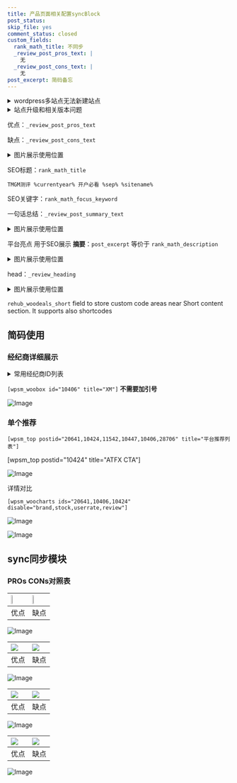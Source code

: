 ```yaml
---
title: 产品页面相关配置syncBlock
post_status: 
skip_file: yes
comment_status: closed
custom_fields:
  rank_math_title: 不同步
  _review_post_pros_text: |
    无
  _review_post_cons_text: |
    无
post_excerpt: 简码备忘
---
```

<details><summary>wordpress多站点无法新建站点</summary>

<li>和报错需要清理cookies一样的原因</li>
<li>wp-config.php里面<code>define( 'SUBDOMAIN_INSTALL', false );//子域名安装</code></li>
<li>新建子站点是用<code>define( 'SUBDOMAIN_INSTALL', true);//子域名安装</code> 完成以后，改成<code>false</code></li>
</details>

<details><summary>站点升级和相关版本问题</summary>

<p>wordpress：5.9.9
woocommerce：7.5.1
出现问题的地方：主题选项里面>><strong>Product layout >>compact style</strong></p>
<p>如何出现没有用过的字段 导致无法保存。先导出配置 然后进行修改，后面再次恢复即可。</p>
<p>出现部分字段无法显示时，需要返回默认布局后，对产品进行保存就好了。</p>
<p></p>
</details>

优点：`_review_post_pros_text`

缺点：`_review_post_cons_text`

<details><summary>图片展示使用位置</summary>

<img src="https://prod-files-secure.s3.us-west-2.amazonaws.com/39ed1227-6d7d-4570-be36-9ccd4a2c4241/f51d3d83-55d4-4bdf-9604-f37ec77ab556/Untitled.png?X-Amz-Algorithm=AWS4-HMAC-SHA256&X-Amz-Content-Sha256=UNSIGNED-PAYLOAD&X-Amz-Credential=ASIAZI2LB466ZWWT2CLP%2F20250508%2Fus-west-2%2Fs3%2Faws4_request&X-Amz-Date=20250508T165525Z&X-Amz-Expires=3600&X-Amz-Security-Token=IQoJb3JpZ2luX2VjEND%2F%2F%2F%2F%2F%2F%2F%2F%2F%2FwEaCXVzLXdlc3QtMiJHMEUCIGnZM0yZ2YXp6GLUpSXMburbfb2NDl4ih3nyaWwHLNSsAiEA1PTitNTrQX95xZJUXAZGSASQn798Bzns%2FZ%2B%2BL2CHJL8q%2FwMIeRAAGgw2Mzc0MjMxODM4MDUiDIfIPI8grmQ55nmBUCrcA%2BbJaUkELrTrPYzFcmLOkp33hz5w%2B2fTwiAaduj%2Bui6b4YqEY4QiSESA%2BASU0Q1it3T%2BM1Hh6Ggp7cW4ZEIZ%2BDAvA90ZQ9Bb6e1Kd0xvT7v0LxnKQkLRKU05Njjg4hUCNQDPTmIuJd0%2BdlMmLkOLDydzGZfHHXBnwa3jw5ySfjzP9qGsHFRjtO60mk2El5YO%2F6%2BHN9ACqVz9lp%2BrHiWBZe4hunoD4brdQnFb5SHDBoa7K4RpDeHFUPEYV%2BnatNjwEGKDsfprNPPUVF1rp%2Bx93WHsfnCx7HbUeqd59oAc5JZIWsqSF90wiNpHjllgCIHVEXuS2nFYI2HbTnAWx9d8sOvofRIfPioSWPJB4OrXdDOnesoIFFAdzZT%2BjtcAUDtSwGxchO%2Be3JLMNue7Wwazv9hpB0guAHxNLsyLUmSVCmO6j38j86eOCuHquT3mxpt9MTVT%2BD2bJ5GOFLZy3Loqmm7ZDMBqAd4S3M7DIz5V8GVQZjK4kjUn78wu7Pt2zL5pf%2FZsklMZh5grdQCQZncoFKzi8WiuCMo7wc%2Fu%2BeuxhQnfLsVPeV9evnRsi95NclxVB15gLW6K6OpiF4NzPxga3sqDO0WASDpmenk2ky2iWqV7YK1fsYGcqTNYg4nDMLqx88AGOqUBgs1RV9XjM8ehepSkd6%2FfGSpN06RWI4qZ8oLb1PLR7sl5ydyQA1LU%2BW%2FbC78XLbiAxKNyJTK7lrb%2BEt9%2BOe9UYBOCTyfmfLNjANoLDibtSwWeRgVDRljfHV8bW4IMVLkHXWn9GRJqRcTZBYp4sPMNJxtBheVlDG2EhmGQATsRaxf77I8LJ4%2F3t8KD%2Bzcu8Jw6GmI7hKuoZfa%2Bz0nzKrgM2ByBl7ZR&X-Amz-Signature=417491dc60d299ed3818d4a9db15fc87912bc51cca8f7e505b69f7249c7e0a4e&X-Amz-SignedHeaders=host&x-id=GetObject" alt="Image">
</details>

SEO标题：`rank_math_title`

`TMGM测评 %currentyear% 开户必看 %sep% %sitename%`

SEO关键字：`rank_math_focus_keyword`

一句话总结：`_review_post_summary_text`

<details><summary>图片展示使用位置</summary>

<img src="https://prod-files-secure.s3.us-west-2.amazonaws.com/39ed1227-6d7d-4570-be36-9ccd4a2c4241/4b96a922-296c-4f4e-8630-d1c870cbce01/Untitled.png?X-Amz-Algorithm=AWS4-HMAC-SHA256&X-Amz-Content-Sha256=UNSIGNED-PAYLOAD&X-Amz-Credential=ASIAZI2LB466SVFHLKWS%2F20250508%2Fus-west-2%2Fs3%2Faws4_request&X-Amz-Date=20250508T165526Z&X-Amz-Expires=3600&X-Amz-Security-Token=IQoJb3JpZ2luX2VjEND%2F%2F%2F%2F%2F%2F%2F%2F%2F%2FwEaCXVzLXdlc3QtMiJHMEUCIGAWLHdhc7oEtD1QBh6ohQPeJAhXPyAmmEzLIFWD7UVuAiEAz%2FmFt7O0IHvANTwQmGfyzEUZQSyH0MeIZh8s2Qn0s54q%2FwMIeRAAGgw2Mzc0MjMxODM4MDUiDLD%2B3RKwBB05duXabyrcA91nUAFtKR0vYU6sdcS0tB90cl75VnUXmSb5VnuYDHcKy1sPhGaFl1m1k8BQPT1A0mC%2FU4XbYlYdlDAv4MRMyJVaTJA2aXeSK6YPhsdVtvl2hLvOmZjPHjGAINVXQgwprXlEr6FXuXs7xWOxRwwO0aU%2Byf92seKuexj9IVJh6gYxNW2zL9m7Bkbywr7yY%2BKt%2Fgc%2BwQJsNI21dqcALmfiExDVegHKqscR5c5eh8C3npfsB7S5vNhSNuvq7E%2FudLvl58%2FhVCBRuoHT%2F5F1CMfH2uhpBFWQvfdBOZYKM0q9VkLzd19FLask8akV8DQpkh04xwuBz0ArbWaEqf%2FP2StY%2BVyiwhJz37MCYtiG1xhxmNRvU9JU7Db4Q1rMwG%2FkacApKZzE32KEdV9EWbjb8N0saHdx%2FOYzpHyVxoWmslRvlo37krnh3VeboWo4DxbaeeB0Y853PPZY%2FNQmjeQOoAltwGKJB55RxI6MHdMPpbnwco%2FWO7BRIK4qPcVz6mINCnL3PhGnvAUVK0l%2BVcJbd%2F2gANE0rWCbzdFgnukqPwjE14WA3UvYYinyDTho5ZbVo2evT304VxEXEZlmIVGxvVsPMBZk2gCUwkmA0cJ2UoJH5ILoo6BTnxYiLiX%2FD%2FyOMMSx88AGOqUBznXk0y1Fh28XIFZ7Xm7MiWc7UZkcUEIJwlD1ba7FB35%2BRSVNelNsYETT%2FuNhQyZD3zpxTAbzKxzl2kYVwQ5ylfbL%2B5UUxd2uUkvh%2Fcg2jZJIJ0JQy%2BvKedsZjZ31f%2FLcuTpm0CWR6VjiiJN4vyeXcdXcwN%2B%2FBpZNYc%2FfxAZE%2Fx1MRz%2ByKnRmZNnAXusGsaoq2ZZMPk96NRF%2Fzv06gdN85W3Lzcqb&X-Amz-Signature=2c44963f5e3328a79cc619867b51e67725cef6a20b322a5fb601d01ff65e7a9a&X-Amz-SignedHeaders=host&x-id=GetObject" alt="Image">
</details>

平台亮点 用于SEO展示 **摘要**：`post_excerpt`  等价于 `rank_math_description`

<details><summary>图片展示使用位置</summary>

<img src="https://prod-files-secure.s3.us-west-2.amazonaws.com/39ed1227-6d7d-4570-be36-9ccd4a2c4241/1ee11f63-b60a-4dfe-a7a7-d58ff23b5d88/Untitled.png?X-Amz-Algorithm=AWS4-HMAC-SHA256&X-Amz-Content-Sha256=UNSIGNED-PAYLOAD&X-Amz-Credential=ASIAZI2LB466WHIATJEK%2F20250508%2Fus-west-2%2Fs3%2Faws4_request&X-Amz-Date=20250508T165526Z&X-Amz-Expires=3600&X-Amz-Security-Token=IQoJb3JpZ2luX2VjEND%2F%2F%2F%2F%2F%2F%2F%2F%2F%2FwEaCXVzLXdlc3QtMiJIMEYCIQD8sa8lOCiPaWG21kpx1ondMgA7UVIs6%2FDCtl0Q0k19dQIhALXR5Jro%2F80wwQmtfXR54eAouQKhy%2Bq6kjhpcP13aQCiKv8DCHkQABoMNjM3NDIzMTgzODA1IgzHc9Z9BCevviO9yM8q3AM1PKjsHYCwFD9xE4dhiIHXdxq5QgM5vAMYKFTAzSiWw%2Ft%2B8LYG3Y19TAMEnJ1lkN%2FOxc2oM6vxrtDg%2BjUpDo2%2BbYVQiotHoPGRg5xu%2FSmtlF5ifXMcRkFD%2BsiWwbrGEHOx7tVD%2BMdbKB%2BVqZaYT1ok09CK2eqI1YwYzXFtZQycDfDnqajya2FBgRulrVoinwYiz1tTUz3YWP9vhAuTQK1zm9j%2FfRHp6FQ0BOv28YVSoGakt6vBOtTsxZNJ%2By7BMQO0IdfLDWANAbReyCk%2BvHJFo7CPuim%2BK7VUuYflXVEKzFhZR2j34rGWSoC3c0cTN2Fytrv0snp8v4lmXuPk8gswql4JGn2EwrOVJt%2BLv3DSYA19tnq131PjGdUcr30ZcGnM0lQKxMGhUNXHULFz%2FB6eiFaPhJ7I%2FiRTj33s4BRugiRmOqjeveZFbEqvzHoQ4Pt4PN8j3VHJE5OpseZzgJVDBbmUjOs5ypRqAsyv6bJq5XexhxLRHLvng5kIzTL1plAbLHeX7%2Bw9gLW5yVL3a9sHXLCEvsK763hi%2FugR86W%2BTUIfm2Z7Om8BZDGREzHJzVFXd%2BSEaJboQScdoQ2%2Fjyhd%2B3%2B2IJO7cXONolleDLuSJCEXb3uYl%2B1phQm2EDDYsfPABjqkAe20piwnNmqAix1Y1KFYYKoZOG%2BGNzCIzuGz4SR1pzSsEQsjuH1NLxpKxfeZXU%2BlitvkVb4S3VZ74QAPiGC5TFfetvwbaifogrr%2Bic1z3hZjmZCTzUyl80n6PfLfULknlFOxotscghb0g%2FkaFqnLCXSrw7J7d8vi9jbZMyPmaIa%2B%2FY130lHFnISOctG43OfFNIdqInJ%2B9QsG4AEWeHcSwjLx4%2FVS&X-Amz-Signature=50d324ff66ec761d5c1da4dc19751a450c168c5ca134002363065911ef872982&X-Amz-SignedHeaders=host&x-id=GetObject" alt="Image">
<img src="https://prod-files-secure.s3.us-west-2.amazonaws.com/39ed1227-6d7d-4570-be36-9ccd4a2c4241/ad4118b5-78d8-4fbe-801e-3b29b5d99c01/Untitled.png?X-Amz-Algorithm=AWS4-HMAC-SHA256&X-Amz-Content-Sha256=UNSIGNED-PAYLOAD&X-Amz-Credential=ASIAZI2LB466WHIATJEK%2F20250508%2Fus-west-2%2Fs3%2Faws4_request&X-Amz-Date=20250508T165526Z&X-Amz-Expires=3600&X-Amz-Security-Token=IQoJb3JpZ2luX2VjEND%2F%2F%2F%2F%2F%2F%2F%2F%2F%2FwEaCXVzLXdlc3QtMiJIMEYCIQD8sa8lOCiPaWG21kpx1ondMgA7UVIs6%2FDCtl0Q0k19dQIhALXR5Jro%2F80wwQmtfXR54eAouQKhy%2Bq6kjhpcP13aQCiKv8DCHkQABoMNjM3NDIzMTgzODA1IgzHc9Z9BCevviO9yM8q3AM1PKjsHYCwFD9xE4dhiIHXdxq5QgM5vAMYKFTAzSiWw%2Ft%2B8LYG3Y19TAMEnJ1lkN%2FOxc2oM6vxrtDg%2BjUpDo2%2BbYVQiotHoPGRg5xu%2FSmtlF5ifXMcRkFD%2BsiWwbrGEHOx7tVD%2BMdbKB%2BVqZaYT1ok09CK2eqI1YwYzXFtZQycDfDnqajya2FBgRulrVoinwYiz1tTUz3YWP9vhAuTQK1zm9j%2FfRHp6FQ0BOv28YVSoGakt6vBOtTsxZNJ%2By7BMQO0IdfLDWANAbReyCk%2BvHJFo7CPuim%2BK7VUuYflXVEKzFhZR2j34rGWSoC3c0cTN2Fytrv0snp8v4lmXuPk8gswql4JGn2EwrOVJt%2BLv3DSYA19tnq131PjGdUcr30ZcGnM0lQKxMGhUNXHULFz%2FB6eiFaPhJ7I%2FiRTj33s4BRugiRmOqjeveZFbEqvzHoQ4Pt4PN8j3VHJE5OpseZzgJVDBbmUjOs5ypRqAsyv6bJq5XexhxLRHLvng5kIzTL1plAbLHeX7%2Bw9gLW5yVL3a9sHXLCEvsK763hi%2FugR86W%2BTUIfm2Z7Om8BZDGREzHJzVFXd%2BSEaJboQScdoQ2%2Fjyhd%2B3%2B2IJO7cXONolleDLuSJCEXb3uYl%2B1phQm2EDDYsfPABjqkAe20piwnNmqAix1Y1KFYYKoZOG%2BGNzCIzuGz4SR1pzSsEQsjuH1NLxpKxfeZXU%2BlitvkVb4S3VZ74QAPiGC5TFfetvwbaifogrr%2Bic1z3hZjmZCTzUyl80n6PfLfULknlFOxotscghb0g%2FkaFqnLCXSrw7J7d8vi9jbZMyPmaIa%2B%2FY130lHFnISOctG43OfFNIdqInJ%2B9QsG4AEWeHcSwjLx4%2FVS&X-Amz-Signature=7500df972a16a68cce2b2a0bf176445ac8f8ede918b2883e30030cc93c1c4d70&X-Amz-SignedHeaders=host&x-id=GetObject" alt="Image">
<img src="https://prod-files-secure.s3.us-west-2.amazonaws.com/39ed1227-6d7d-4570-be36-9ccd4a2c4241/a38cf7c9-a79c-4b64-9e94-13589fe0758b/Untitled.png?X-Amz-Algorithm=AWS4-HMAC-SHA256&X-Amz-Content-Sha256=UNSIGNED-PAYLOAD&X-Amz-Credential=ASIAZI2LB466WHIATJEK%2F20250508%2Fus-west-2%2Fs3%2Faws4_request&X-Amz-Date=20250508T165526Z&X-Amz-Expires=3600&X-Amz-Security-Token=IQoJb3JpZ2luX2VjEND%2F%2F%2F%2F%2F%2F%2F%2F%2F%2FwEaCXVzLXdlc3QtMiJIMEYCIQD8sa8lOCiPaWG21kpx1ondMgA7UVIs6%2FDCtl0Q0k19dQIhALXR5Jro%2F80wwQmtfXR54eAouQKhy%2Bq6kjhpcP13aQCiKv8DCHkQABoMNjM3NDIzMTgzODA1IgzHc9Z9BCevviO9yM8q3AM1PKjsHYCwFD9xE4dhiIHXdxq5QgM5vAMYKFTAzSiWw%2Ft%2B8LYG3Y19TAMEnJ1lkN%2FOxc2oM6vxrtDg%2BjUpDo2%2BbYVQiotHoPGRg5xu%2FSmtlF5ifXMcRkFD%2BsiWwbrGEHOx7tVD%2BMdbKB%2BVqZaYT1ok09CK2eqI1YwYzXFtZQycDfDnqajya2FBgRulrVoinwYiz1tTUz3YWP9vhAuTQK1zm9j%2FfRHp6FQ0BOv28YVSoGakt6vBOtTsxZNJ%2By7BMQO0IdfLDWANAbReyCk%2BvHJFo7CPuim%2BK7VUuYflXVEKzFhZR2j34rGWSoC3c0cTN2Fytrv0snp8v4lmXuPk8gswql4JGn2EwrOVJt%2BLv3DSYA19tnq131PjGdUcr30ZcGnM0lQKxMGhUNXHULFz%2FB6eiFaPhJ7I%2FiRTj33s4BRugiRmOqjeveZFbEqvzHoQ4Pt4PN8j3VHJE5OpseZzgJVDBbmUjOs5ypRqAsyv6bJq5XexhxLRHLvng5kIzTL1plAbLHeX7%2Bw9gLW5yVL3a9sHXLCEvsK763hi%2FugR86W%2BTUIfm2Z7Om8BZDGREzHJzVFXd%2BSEaJboQScdoQ2%2Fjyhd%2B3%2B2IJO7cXONolleDLuSJCEXb3uYl%2B1phQm2EDDYsfPABjqkAe20piwnNmqAix1Y1KFYYKoZOG%2BGNzCIzuGz4SR1pzSsEQsjuH1NLxpKxfeZXU%2BlitvkVb4S3VZ74QAPiGC5TFfetvwbaifogrr%2Bic1z3hZjmZCTzUyl80n6PfLfULknlFOxotscghb0g%2FkaFqnLCXSrw7J7d8vi9jbZMyPmaIa%2B%2FY130lHFnISOctG43OfFNIdqInJ%2B9QsG4AEWeHcSwjLx4%2FVS&X-Amz-Signature=1ac7c3e066c59f9cc5f232467a31f3fa1adc4b61d7937209f861fc89e44444db&X-Amz-SignedHeaders=host&x-id=GetObject" alt="Image">
<img src="https://prod-files-secure.s3.us-west-2.amazonaws.com/39ed1227-6d7d-4570-be36-9ccd4a2c4241/7da6fc1e-d2ac-42ae-8c75-cb5749aa18f6/Untitled.png?X-Amz-Algorithm=AWS4-HMAC-SHA256&X-Amz-Content-Sha256=UNSIGNED-PAYLOAD&X-Amz-Credential=ASIAZI2LB466WHIATJEK%2F20250508%2Fus-west-2%2Fs3%2Faws4_request&X-Amz-Date=20250508T165526Z&X-Amz-Expires=3600&X-Amz-Security-Token=IQoJb3JpZ2luX2VjEND%2F%2F%2F%2F%2F%2F%2F%2F%2F%2FwEaCXVzLXdlc3QtMiJIMEYCIQD8sa8lOCiPaWG21kpx1ondMgA7UVIs6%2FDCtl0Q0k19dQIhALXR5Jro%2F80wwQmtfXR54eAouQKhy%2Bq6kjhpcP13aQCiKv8DCHkQABoMNjM3NDIzMTgzODA1IgzHc9Z9BCevviO9yM8q3AM1PKjsHYCwFD9xE4dhiIHXdxq5QgM5vAMYKFTAzSiWw%2Ft%2B8LYG3Y19TAMEnJ1lkN%2FOxc2oM6vxrtDg%2BjUpDo2%2BbYVQiotHoPGRg5xu%2FSmtlF5ifXMcRkFD%2BsiWwbrGEHOx7tVD%2BMdbKB%2BVqZaYT1ok09CK2eqI1YwYzXFtZQycDfDnqajya2FBgRulrVoinwYiz1tTUz3YWP9vhAuTQK1zm9j%2FfRHp6FQ0BOv28YVSoGakt6vBOtTsxZNJ%2By7BMQO0IdfLDWANAbReyCk%2BvHJFo7CPuim%2BK7VUuYflXVEKzFhZR2j34rGWSoC3c0cTN2Fytrv0snp8v4lmXuPk8gswql4JGn2EwrOVJt%2BLv3DSYA19tnq131PjGdUcr30ZcGnM0lQKxMGhUNXHULFz%2FB6eiFaPhJ7I%2FiRTj33s4BRugiRmOqjeveZFbEqvzHoQ4Pt4PN8j3VHJE5OpseZzgJVDBbmUjOs5ypRqAsyv6bJq5XexhxLRHLvng5kIzTL1plAbLHeX7%2Bw9gLW5yVL3a9sHXLCEvsK763hi%2FugR86W%2BTUIfm2Z7Om8BZDGREzHJzVFXd%2BSEaJboQScdoQ2%2Fjyhd%2B3%2B2IJO7cXONolleDLuSJCEXb3uYl%2B1phQm2EDDYsfPABjqkAe20piwnNmqAix1Y1KFYYKoZOG%2BGNzCIzuGz4SR1pzSsEQsjuH1NLxpKxfeZXU%2BlitvkVb4S3VZ74QAPiGC5TFfetvwbaifogrr%2Bic1z3hZjmZCTzUyl80n6PfLfULknlFOxotscghb0g%2FkaFqnLCXSrw7J7d8vi9jbZMyPmaIa%2B%2FY130lHFnISOctG43OfFNIdqInJ%2B9QsG4AEWeHcSwjLx4%2FVS&X-Amz-Signature=d091454962c94a75ea78317bb91be6404fde0237023f615ad2a929d2eb0f5e2e&X-Amz-SignedHeaders=host&x-id=GetObject" alt="Image">
<img src="https://prod-files-secure.s3.us-west-2.amazonaws.com/39ed1227-6d7d-4570-be36-9ccd4a2c4241/7e97f40a-eaee-47f5-b2f9-475f96808fa7/Untitled.png?X-Amz-Algorithm=AWS4-HMAC-SHA256&X-Amz-Content-Sha256=UNSIGNED-PAYLOAD&X-Amz-Credential=ASIAZI2LB466WHIATJEK%2F20250508%2Fus-west-2%2Fs3%2Faws4_request&X-Amz-Date=20250508T165526Z&X-Amz-Expires=3600&X-Amz-Security-Token=IQoJb3JpZ2luX2VjEND%2F%2F%2F%2F%2F%2F%2F%2F%2F%2FwEaCXVzLXdlc3QtMiJIMEYCIQD8sa8lOCiPaWG21kpx1ondMgA7UVIs6%2FDCtl0Q0k19dQIhALXR5Jro%2F80wwQmtfXR54eAouQKhy%2Bq6kjhpcP13aQCiKv8DCHkQABoMNjM3NDIzMTgzODA1IgzHc9Z9BCevviO9yM8q3AM1PKjsHYCwFD9xE4dhiIHXdxq5QgM5vAMYKFTAzSiWw%2Ft%2B8LYG3Y19TAMEnJ1lkN%2FOxc2oM6vxrtDg%2BjUpDo2%2BbYVQiotHoPGRg5xu%2FSmtlF5ifXMcRkFD%2BsiWwbrGEHOx7tVD%2BMdbKB%2BVqZaYT1ok09CK2eqI1YwYzXFtZQycDfDnqajya2FBgRulrVoinwYiz1tTUz3YWP9vhAuTQK1zm9j%2FfRHp6FQ0BOv28YVSoGakt6vBOtTsxZNJ%2By7BMQO0IdfLDWANAbReyCk%2BvHJFo7CPuim%2BK7VUuYflXVEKzFhZR2j34rGWSoC3c0cTN2Fytrv0snp8v4lmXuPk8gswql4JGn2EwrOVJt%2BLv3DSYA19tnq131PjGdUcr30ZcGnM0lQKxMGhUNXHULFz%2FB6eiFaPhJ7I%2FiRTj33s4BRugiRmOqjeveZFbEqvzHoQ4Pt4PN8j3VHJE5OpseZzgJVDBbmUjOs5ypRqAsyv6bJq5XexhxLRHLvng5kIzTL1plAbLHeX7%2Bw9gLW5yVL3a9sHXLCEvsK763hi%2FugR86W%2BTUIfm2Z7Om8BZDGREzHJzVFXd%2BSEaJboQScdoQ2%2Fjyhd%2B3%2B2IJO7cXONolleDLuSJCEXb3uYl%2B1phQm2EDDYsfPABjqkAe20piwnNmqAix1Y1KFYYKoZOG%2BGNzCIzuGz4SR1pzSsEQsjuH1NLxpKxfeZXU%2BlitvkVb4S3VZ74QAPiGC5TFfetvwbaifogrr%2Bic1z3hZjmZCTzUyl80n6PfLfULknlFOxotscghb0g%2FkaFqnLCXSrw7J7d8vi9jbZMyPmaIa%2B%2FY130lHFnISOctG43OfFNIdqInJ%2B9QsG4AEWeHcSwjLx4%2FVS&X-Amz-Signature=294cc4d43adab7e534ce67a72537d2f0f7c32c2e6ac0ccb8eb7815683add88d0&X-Amz-SignedHeaders=host&x-id=GetObject" alt="Image">
</details>

head：`_review_heading`

<details><summary>图片展示使用位置</summary>

<img src="https://prod-files-secure.s3.us-west-2.amazonaws.com/39ed1227-6d7d-4570-be36-9ccd4a2c4241/3a4650ad-9887-415c-889a-edd51fa54f27/Untitled.png?X-Amz-Algorithm=AWS4-HMAC-SHA256&X-Amz-Content-Sha256=UNSIGNED-PAYLOAD&X-Amz-Credential=ASIAZI2LB4664VT4ETIS%2F20250508%2Fus-west-2%2Fs3%2Faws4_request&X-Amz-Date=20250508T165527Z&X-Amz-Expires=3600&X-Amz-Security-Token=IQoJb3JpZ2luX2VjEND%2F%2F%2F%2F%2F%2F%2F%2F%2F%2FwEaCXVzLXdlc3QtMiJIMEYCIQCB7QX6r5BPBhg9KEfj4V4Jx1OD2q6CO2qRuDYlaL%2FaAgIhAPr7S7gMREjce1RffoNuWAaqV9zioejoI5ztugRDVqhsKv8DCHkQABoMNjM3NDIzMTgzODA1IgzhuydSKsTsl2dNGD0q3APIKK6qL3FKrMCN7q3Ex51lckarUSFFr6xEBu8L3J1l5%2Bq%2BTWeQcpH959S3aIKTQzZdVkQihyFwjfA%2FFXGUAOnJlQlGpU8YtWvEpxpgCy9xhzOAsFKEWf%2FiEvy0cSk61lFNNTrn5yNypT18Sqz5I2foXWLpqlQpM3igpJCLMBbZwDSn0AKCYlSgRUlqIqQcLfQadcpLBZuL2c02VgbqBf1EdWiEgr7grWX2Dprxqbe9V1UnkJai95uTjnWBJ%2Bj4RfWq%2F8dmmupDyAx%2BGf2qqGPBAbK321E%2FxeLJ7f2K9hafDdGQPMjQdApRDboGvgjz6%2FtwKOXOGvEpbCkgaPBmDIMs8n%2BlnXS%2FkmrTs0IE%2FZEYtEvagtgi9TjvS865XEGYI2h4OlBO0r3vrRU8hhO%2BmrBIHTKAVJNdxfqdsW0UQn0PWBqB%2FUL5TQ0mZ40jghhElR%2F5sAqhNSoLuCOfYghOctOCDmgBwB3RlMqt69ktWkt%2BbHpRyA1cBxrux5YAz%2FxpjyWxzXQUpMWNJT8rLp78GvJYA35TFM%2F%2B%2Fw5CaFiWbwVUgMROGkEpdoaktBCs5tzqx7j489aB2J%2FtaVTP1OdEKdKvPUhOTI%2B7%2BXfg4RcD9cYzu%2FasI1gxQjgpEahaOjDGsfPABjqkAdHmz3B0DplY8FUZ%2F%2B3a9%2F3IfP6qH4WeTNdHlOCPlwOetzCq9tu%2Fj%2FCFfxy%2BcS%2Bhs3ZLXBkMco9Gka0px%2B9hLb31KgYf4KFPl%2BsM%2BF6r2sVcTTCTuSAdiH7nYD4jE64CZt6JEnn1tS9T44cqWzYY1gGgRc9faFrTo9TH6rEIu5TIcLs%2BBlyqkWP%2Fn8vBnVX9JM26%2FqES34zzzm%2FKDkmcXGLmFVNm&X-Amz-Signature=1c1c86c44062e3c5b357cac0ec0b10a9434df6f086781815ebfb73a550e8a5b5&X-Amz-SignedHeaders=host&x-id=GetObject" alt="Image">
</details>

`rehub_woodeals_short`	field to store custom code areas near Short content section. It supports also shortcodes



## 简码使用

### 经纪商详细展示

<details><summary>常用经纪商ID列表</summary>

<pre><code class="php">嘉盛 ===> 20641  [wpsm_woobox id="20641" title="嘉盛"]
易信easymarkets ===> 11542  [wpsm_woobox id="11542" title="易信easymarkets"]
ATFX外汇 ===> 10424  [wpsm_woobox id="10424" title="ATFX"]
XM ===> 10406  [wpsm_woobox id="10406" title="XM"]
TMGM ===> 29622  [wpsm_woobox id="29622" title="TMGM"]
HYCM ===> 10447  [wpsm_woobox id="10447" title="HYCM"]
fpmarkets澳福外汇 ===> 20639  [wpsm_woobox id="20639" title="fpmarkets澳福外汇"]</code></pre>
</details>

`[wpsm_woobox id="10406" title="XM"]` **不需要加引号**

![Image](https://prod-files-secure.s3.us-west-2.amazonaws.com/39ed1227-6d7d-4570-be36-9ccd4a2c4241/4f898f9d-0fa7-4e43-acd3-ac6bc7be575a/Untitled.png?X-Amz-Algorithm=AWS4-HMAC-SHA256&X-Amz-Content-Sha256=UNSIGNED-PAYLOAD&X-Amz-Credential=ASIAZI2LB466UZ7SUGBS%2F20250508%2Fus-west-2%2Fs3%2Faws4_request&X-Amz-Date=20250508T165523Z&X-Amz-Expires=3600&X-Amz-Security-Token=IQoJb3JpZ2luX2VjEND%2F%2F%2F%2F%2F%2F%2F%2F%2F%2FwEaCXVzLXdlc3QtMiJHMEUCIDDrgH%2B%2BbUPtM2K%2BaBM5qRS4A7GtnBKWZqX%2B0%2B730zUQAiEArn0WEEEit8nLfOBsYM95t7TW6XiKHRBbZXHV8l0GUlsq%2FwMIeRAAGgw2Mzc0MjMxODM4MDUiDKsmuV9riYnBSrqapSrcA%2BcMmdAe7jk6nSh9ZJ4wyihGRZbily2gPbz%2FRlBRNXWJHBLYNBv4WVl09acNQLpuQDR1FH3iHG9lxVl4dyn%2FJtdvp8UK3UjKL9hW9UESTAHqgo7zLt3TQqSFh7AHcxNRHyOpMM8Rdyb%2BR0Unaw7MjR%2Fa2%2B9%2FgLON2kFe1cVs3xbNQFdWnu7BoJsGITazGHCq7E%2Fede0nzSg827YRxhgEa7u6HDt9lP5UPtGWxqUANNedPME6R3ocYIdWyfJFYzT9wpUweIptDvzbP1eJfyd8VJ91DBbosVBpCo1cIWQ5Ad6AB%2FyMuGirk1u7LCGiuCBGvrpFEIb6mPEQG%2Bbcm21a2eZPfxQ1vS9whv0rPLHKy4cOm%2FgJngU4cWXoIDQAfrhmmnjJjg9a5R0P2SRu%2BhWsHmKTgrnJHEW6vGA8YPsmEiceM88vm8rIBfkhxysPkrBDDE6WmRMNQge%2Fscc6hdW9PSJCatxxqVFtpNZZuf5ZJ6Ae831lpioMm%2BLKxTKAzTL2%2Faxm2JoWQxY7bz9ieaT3wlJRFoPAjvOEbeCjyAt64V6Sh0JZz%2BqbC%2BGCCq5mqTf6akrJTgqtg4FruHfSP%2BMmCQyWbpiCVfSTC%2BMMK89yenMqz6tnrZ1CTdv8w3%2FZMMyx88AGOqUBUX9R97rq60JUNn1t254gh5eKtnr3B1U6AV%2FNj81AjVy4awQ%2BBGHpxjAjy%2FlQJcV5D33Xz6kAwHHnvBtU%2BlPsCclyQqPuKA6tEbrtoouckQMDSIB3JWbrXOhgv2UfeL%2BTgDhogVML0SvnlHhSKPPvYP34xwN3E8JqKESgpMKwTc2C4MtUoMFY3s7HAbNGk3OXYfIOZTevg7O6Rpd3MOD8hCLSVaKR&X-Amz-Signature=b38592853509f305f8724c2794a1c361d8eb51472d84f56715b8df72b390c732&X-Amz-SignedHeaders=host&x-id=GetObject)

### 单个推荐
`[wpsm_top postid="20641,10424,11542,10447,10406,28706" title="平台推荐列表"]`

[wpsm_top postid="10424" title="ATFX CTA"]

![Image](https://prod-files-secure.s3.us-west-2.amazonaws.com/39ed1227-6d7d-4570-be36-9ccd4a2c4241/5ac620dc-51a8-48b6-b55d-91f47299193c/Untitled.png?X-Amz-Algorithm=AWS4-HMAC-SHA256&X-Amz-Content-Sha256=UNSIGNED-PAYLOAD&X-Amz-Credential=ASIAZI2LB466UZ7SUGBS%2F20250508%2Fus-west-2%2Fs3%2Faws4_request&X-Amz-Date=20250508T165523Z&X-Amz-Expires=3600&X-Amz-Security-Token=IQoJb3JpZ2luX2VjEND%2F%2F%2F%2F%2F%2F%2F%2F%2F%2FwEaCXVzLXdlc3QtMiJHMEUCIDDrgH%2B%2BbUPtM2K%2BaBM5qRS4A7GtnBKWZqX%2B0%2B730zUQAiEArn0WEEEit8nLfOBsYM95t7TW6XiKHRBbZXHV8l0GUlsq%2FwMIeRAAGgw2Mzc0MjMxODM4MDUiDKsmuV9riYnBSrqapSrcA%2BcMmdAe7jk6nSh9ZJ4wyihGRZbily2gPbz%2FRlBRNXWJHBLYNBv4WVl09acNQLpuQDR1FH3iHG9lxVl4dyn%2FJtdvp8UK3UjKL9hW9UESTAHqgo7zLt3TQqSFh7AHcxNRHyOpMM8Rdyb%2BR0Unaw7MjR%2Fa2%2B9%2FgLON2kFe1cVs3xbNQFdWnu7BoJsGITazGHCq7E%2Fede0nzSg827YRxhgEa7u6HDt9lP5UPtGWxqUANNedPME6R3ocYIdWyfJFYzT9wpUweIptDvzbP1eJfyd8VJ91DBbosVBpCo1cIWQ5Ad6AB%2FyMuGirk1u7LCGiuCBGvrpFEIb6mPEQG%2Bbcm21a2eZPfxQ1vS9whv0rPLHKy4cOm%2FgJngU4cWXoIDQAfrhmmnjJjg9a5R0P2SRu%2BhWsHmKTgrnJHEW6vGA8YPsmEiceM88vm8rIBfkhxysPkrBDDE6WmRMNQge%2Fscc6hdW9PSJCatxxqVFtpNZZuf5ZJ6Ae831lpioMm%2BLKxTKAzTL2%2Faxm2JoWQxY7bz9ieaT3wlJRFoPAjvOEbeCjyAt64V6Sh0JZz%2BqbC%2BGCCq5mqTf6akrJTgqtg4FruHfSP%2BMmCQyWbpiCVfSTC%2BMMK89yenMqz6tnrZ1CTdv8w3%2FZMMyx88AGOqUBUX9R97rq60JUNn1t254gh5eKtnr3B1U6AV%2FNj81AjVy4awQ%2BBGHpxjAjy%2FlQJcV5D33Xz6kAwHHnvBtU%2BlPsCclyQqPuKA6tEbrtoouckQMDSIB3JWbrXOhgv2UfeL%2BTgDhogVML0SvnlHhSKPPvYP34xwN3E8JqKESgpMKwTc2C4MtUoMFY3s7HAbNGk3OXYfIOZTevg7O6Rpd3MOD8hCLSVaKR&X-Amz-Signature=17ba5cd311043e762457b42e5ba308881036dfc5519fcc0a4eb5011352f6be80&X-Amz-SignedHeaders=host&x-id=GetObject)

详情对比

`[wpsm_woocharts ids="20641,10406,10424" disable="brand,stock,userrate,review"]`

![Image](https://prod-files-secure.s3.us-west-2.amazonaws.com/39ed1227-6d7d-4570-be36-9ccd4a2c4241/bf3ba45f-b9f3-4295-8aef-b4a495fd25f4/Untitled.png?X-Amz-Algorithm=AWS4-HMAC-SHA256&X-Amz-Content-Sha256=UNSIGNED-PAYLOAD&X-Amz-Credential=ASIAZI2LB466UZ7SUGBS%2F20250508%2Fus-west-2%2Fs3%2Faws4_request&X-Amz-Date=20250508T165523Z&X-Amz-Expires=3600&X-Amz-Security-Token=IQoJb3JpZ2luX2VjEND%2F%2F%2F%2F%2F%2F%2F%2F%2F%2FwEaCXVzLXdlc3QtMiJHMEUCIDDrgH%2B%2BbUPtM2K%2BaBM5qRS4A7GtnBKWZqX%2B0%2B730zUQAiEArn0WEEEit8nLfOBsYM95t7TW6XiKHRBbZXHV8l0GUlsq%2FwMIeRAAGgw2Mzc0MjMxODM4MDUiDKsmuV9riYnBSrqapSrcA%2BcMmdAe7jk6nSh9ZJ4wyihGRZbily2gPbz%2FRlBRNXWJHBLYNBv4WVl09acNQLpuQDR1FH3iHG9lxVl4dyn%2FJtdvp8UK3UjKL9hW9UESTAHqgo7zLt3TQqSFh7AHcxNRHyOpMM8Rdyb%2BR0Unaw7MjR%2Fa2%2B9%2FgLON2kFe1cVs3xbNQFdWnu7BoJsGITazGHCq7E%2Fede0nzSg827YRxhgEa7u6HDt9lP5UPtGWxqUANNedPME6R3ocYIdWyfJFYzT9wpUweIptDvzbP1eJfyd8VJ91DBbosVBpCo1cIWQ5Ad6AB%2FyMuGirk1u7LCGiuCBGvrpFEIb6mPEQG%2Bbcm21a2eZPfxQ1vS9whv0rPLHKy4cOm%2FgJngU4cWXoIDQAfrhmmnjJjg9a5R0P2SRu%2BhWsHmKTgrnJHEW6vGA8YPsmEiceM88vm8rIBfkhxysPkrBDDE6WmRMNQge%2Fscc6hdW9PSJCatxxqVFtpNZZuf5ZJ6Ae831lpioMm%2BLKxTKAzTL2%2Faxm2JoWQxY7bz9ieaT3wlJRFoPAjvOEbeCjyAt64V6Sh0JZz%2BqbC%2BGCCq5mqTf6akrJTgqtg4FruHfSP%2BMmCQyWbpiCVfSTC%2BMMK89yenMqz6tnrZ1CTdv8w3%2FZMMyx88AGOqUBUX9R97rq60JUNn1t254gh5eKtnr3B1U6AV%2FNj81AjVy4awQ%2BBGHpxjAjy%2FlQJcV5D33Xz6kAwHHnvBtU%2BlPsCclyQqPuKA6tEbrtoouckQMDSIB3JWbrXOhgv2UfeL%2BTgDhogVML0SvnlHhSKPPvYP34xwN3E8JqKESgpMKwTc2C4MtUoMFY3s7HAbNGk3OXYfIOZTevg7O6Rpd3MOD8hCLSVaKR&X-Amz-Signature=f32c65827518f1c07fe719425ac12f2248a690d3168bbb25421ad506835d9488&X-Amz-SignedHeaders=host&x-id=GetObject)

![Image](https://prod-files-secure.s3.us-west-2.amazonaws.com/39ed1227-6d7d-4570-be36-9ccd4a2c4241/30bc56ef-f383-4b48-9768-2ebc9e436ec0/Untitled.png?X-Amz-Algorithm=AWS4-HMAC-SHA256&X-Amz-Content-Sha256=UNSIGNED-PAYLOAD&X-Amz-Credential=ASIAZI2LB466UZ7SUGBS%2F20250508%2Fus-west-2%2Fs3%2Faws4_request&X-Amz-Date=20250508T165523Z&X-Amz-Expires=3600&X-Amz-Security-Token=IQoJb3JpZ2luX2VjEND%2F%2F%2F%2F%2F%2F%2F%2F%2F%2FwEaCXVzLXdlc3QtMiJHMEUCIDDrgH%2B%2BbUPtM2K%2BaBM5qRS4A7GtnBKWZqX%2B0%2B730zUQAiEArn0WEEEit8nLfOBsYM95t7TW6XiKHRBbZXHV8l0GUlsq%2FwMIeRAAGgw2Mzc0MjMxODM4MDUiDKsmuV9riYnBSrqapSrcA%2BcMmdAe7jk6nSh9ZJ4wyihGRZbily2gPbz%2FRlBRNXWJHBLYNBv4WVl09acNQLpuQDR1FH3iHG9lxVl4dyn%2FJtdvp8UK3UjKL9hW9UESTAHqgo7zLt3TQqSFh7AHcxNRHyOpMM8Rdyb%2BR0Unaw7MjR%2Fa2%2B9%2FgLON2kFe1cVs3xbNQFdWnu7BoJsGITazGHCq7E%2Fede0nzSg827YRxhgEa7u6HDt9lP5UPtGWxqUANNedPME6R3ocYIdWyfJFYzT9wpUweIptDvzbP1eJfyd8VJ91DBbosVBpCo1cIWQ5Ad6AB%2FyMuGirk1u7LCGiuCBGvrpFEIb6mPEQG%2Bbcm21a2eZPfxQ1vS9whv0rPLHKy4cOm%2FgJngU4cWXoIDQAfrhmmnjJjg9a5R0P2SRu%2BhWsHmKTgrnJHEW6vGA8YPsmEiceM88vm8rIBfkhxysPkrBDDE6WmRMNQge%2Fscc6hdW9PSJCatxxqVFtpNZZuf5ZJ6Ae831lpioMm%2BLKxTKAzTL2%2Faxm2JoWQxY7bz9ieaT3wlJRFoPAjvOEbeCjyAt64V6Sh0JZz%2BqbC%2BGCCq5mqTf6akrJTgqtg4FruHfSP%2BMmCQyWbpiCVfSTC%2BMMK89yenMqz6tnrZ1CTdv8w3%2FZMMyx88AGOqUBUX9R97rq60JUNn1t254gh5eKtnr3B1U6AV%2FNj81AjVy4awQ%2BBGHpxjAjy%2FlQJcV5D33Xz6kAwHHnvBtU%2BlPsCclyQqPuKA6tEbrtoouckQMDSIB3JWbrXOhgv2UfeL%2BTgDhogVML0SvnlHhSKPPvYP34xwN3E8JqKESgpMKwTc2C4MtUoMFY3s7HAbNGk3OXYfIOZTevg7O6Rpd3MOD8hCLSVaKR&X-Amz-Signature=1e54a17a88cff5ba487096478a7bfd1c3b57e6955176362200c7896d9b678d07&X-Amz-SignedHeaders=host&x-id=GetObject)

## sync同步模块

### PROs CONs对照表

| <img src="https://cdn.ifttt.fun/gh/jarlin8/OSS@main/icons/customize/pros.svg" height="auto" width="37.3%"> | <img src="https://cdn.ifttt.fun/gh/jarlin8/OSS@main/icons/customize/cons.svg" height="auto" width="28.8%"> |
| :--- | :--- |
| 优点 | 缺点 |

![Image](https://prod-files-secure.s3.us-west-2.amazonaws.com/39ed1227-6d7d-4570-be36-9ccd4a2c4241/8742b755-dfb5-4004-9a5f-d6e561664bd8/Untitled.png?X-Amz-Algorithm=AWS4-HMAC-SHA256&X-Amz-Content-Sha256=UNSIGNED-PAYLOAD&X-Amz-Credential=ASIAZI2LB466UZ7SUGBS%2F20250508%2Fus-west-2%2Fs3%2Faws4_request&X-Amz-Date=20250508T165523Z&X-Amz-Expires=3600&X-Amz-Security-Token=IQoJb3JpZ2luX2VjEND%2F%2F%2F%2F%2F%2F%2F%2F%2F%2FwEaCXVzLXdlc3QtMiJHMEUCIDDrgH%2B%2BbUPtM2K%2BaBM5qRS4A7GtnBKWZqX%2B0%2B730zUQAiEArn0WEEEit8nLfOBsYM95t7TW6XiKHRBbZXHV8l0GUlsq%2FwMIeRAAGgw2Mzc0MjMxODM4MDUiDKsmuV9riYnBSrqapSrcA%2BcMmdAe7jk6nSh9ZJ4wyihGRZbily2gPbz%2FRlBRNXWJHBLYNBv4WVl09acNQLpuQDR1FH3iHG9lxVl4dyn%2FJtdvp8UK3UjKL9hW9UESTAHqgo7zLt3TQqSFh7AHcxNRHyOpMM8Rdyb%2BR0Unaw7MjR%2Fa2%2B9%2FgLON2kFe1cVs3xbNQFdWnu7BoJsGITazGHCq7E%2Fede0nzSg827YRxhgEa7u6HDt9lP5UPtGWxqUANNedPME6R3ocYIdWyfJFYzT9wpUweIptDvzbP1eJfyd8VJ91DBbosVBpCo1cIWQ5Ad6AB%2FyMuGirk1u7LCGiuCBGvrpFEIb6mPEQG%2Bbcm21a2eZPfxQ1vS9whv0rPLHKy4cOm%2FgJngU4cWXoIDQAfrhmmnjJjg9a5R0P2SRu%2BhWsHmKTgrnJHEW6vGA8YPsmEiceM88vm8rIBfkhxysPkrBDDE6WmRMNQge%2Fscc6hdW9PSJCatxxqVFtpNZZuf5ZJ6Ae831lpioMm%2BLKxTKAzTL2%2Faxm2JoWQxY7bz9ieaT3wlJRFoPAjvOEbeCjyAt64V6Sh0JZz%2BqbC%2BGCCq5mqTf6akrJTgqtg4FruHfSP%2BMmCQyWbpiCVfSTC%2BMMK89yenMqz6tnrZ1CTdv8w3%2FZMMyx88AGOqUBUX9R97rq60JUNn1t254gh5eKtnr3B1U6AV%2FNj81AjVy4awQ%2BBGHpxjAjy%2FlQJcV5D33Xz6kAwHHnvBtU%2BlPsCclyQqPuKA6tEbrtoouckQMDSIB3JWbrXOhgv2UfeL%2BTgDhogVML0SvnlHhSKPPvYP34xwN3E8JqKESgpMKwTc2C4MtUoMFY3s7HAbNGk3OXYfIOZTevg7O6Rpd3MOD8hCLSVaKR&X-Amz-Signature=c59d9c1ed2340d916fe969dbf7037d3dc65e149f4d78b9ead3f3d3cf932eff3d&X-Amz-SignedHeaders=host&x-id=GetObject)

| <img src="https://cdn.ifttt.fun/gh/jarlin8/OSS@main/icons/customize/pros1.svg" height="auto"> | <img src="https://cdn.ifttt.fun/gh/jarlin8/OSS@main/icons/customize/cons1.svg" height="auto"> |
| :--- | :--- |
| 优点 | 缺点 |

![Image](https://prod-files-secure.s3.us-west-2.amazonaws.com/39ed1227-6d7d-4570-be36-9ccd4a2c4241/806358f8-c9c4-4e17-bb35-c6c76a5397a5/Untitled.png?X-Amz-Algorithm=AWS4-HMAC-SHA256&X-Amz-Content-Sha256=UNSIGNED-PAYLOAD&X-Amz-Credential=ASIAZI2LB466UZ7SUGBS%2F20250508%2Fus-west-2%2Fs3%2Faws4_request&X-Amz-Date=20250508T165523Z&X-Amz-Expires=3600&X-Amz-Security-Token=IQoJb3JpZ2luX2VjEND%2F%2F%2F%2F%2F%2F%2F%2F%2F%2FwEaCXVzLXdlc3QtMiJHMEUCIDDrgH%2B%2BbUPtM2K%2BaBM5qRS4A7GtnBKWZqX%2B0%2B730zUQAiEArn0WEEEit8nLfOBsYM95t7TW6XiKHRBbZXHV8l0GUlsq%2FwMIeRAAGgw2Mzc0MjMxODM4MDUiDKsmuV9riYnBSrqapSrcA%2BcMmdAe7jk6nSh9ZJ4wyihGRZbily2gPbz%2FRlBRNXWJHBLYNBv4WVl09acNQLpuQDR1FH3iHG9lxVl4dyn%2FJtdvp8UK3UjKL9hW9UESTAHqgo7zLt3TQqSFh7AHcxNRHyOpMM8Rdyb%2BR0Unaw7MjR%2Fa2%2B9%2FgLON2kFe1cVs3xbNQFdWnu7BoJsGITazGHCq7E%2Fede0nzSg827YRxhgEa7u6HDt9lP5UPtGWxqUANNedPME6R3ocYIdWyfJFYzT9wpUweIptDvzbP1eJfyd8VJ91DBbosVBpCo1cIWQ5Ad6AB%2FyMuGirk1u7LCGiuCBGvrpFEIb6mPEQG%2Bbcm21a2eZPfxQ1vS9whv0rPLHKy4cOm%2FgJngU4cWXoIDQAfrhmmnjJjg9a5R0P2SRu%2BhWsHmKTgrnJHEW6vGA8YPsmEiceM88vm8rIBfkhxysPkrBDDE6WmRMNQge%2Fscc6hdW9PSJCatxxqVFtpNZZuf5ZJ6Ae831lpioMm%2BLKxTKAzTL2%2Faxm2JoWQxY7bz9ieaT3wlJRFoPAjvOEbeCjyAt64V6Sh0JZz%2BqbC%2BGCCq5mqTf6akrJTgqtg4FruHfSP%2BMmCQyWbpiCVfSTC%2BMMK89yenMqz6tnrZ1CTdv8w3%2FZMMyx88AGOqUBUX9R97rq60JUNn1t254gh5eKtnr3B1U6AV%2FNj81AjVy4awQ%2BBGHpxjAjy%2FlQJcV5D33Xz6kAwHHnvBtU%2BlPsCclyQqPuKA6tEbrtoouckQMDSIB3JWbrXOhgv2UfeL%2BTgDhogVML0SvnlHhSKPPvYP34xwN3E8JqKESgpMKwTc2C4MtUoMFY3s7HAbNGk3OXYfIOZTevg7O6Rpd3MOD8hCLSVaKR&X-Amz-Signature=2b4f0e7fde3371b30ac250f2c17c7a61abdd254c7e69c29c49d946ba4fce9fb8&X-Amz-SignedHeaders=host&x-id=GetObject)

| <img src="https://cdn.ifttt.fun/gh/jarlin8/OSS@main/icons/customize/pros2.svg" height="auto"> | <img src="https://cdn.ifttt.fun/gh/jarlin8/OSS@main/icons/customize/cons2.svg" height="auto"> |
| :--- | :--- |
| 优点 | 缺点 |

![Image](https://prod-files-secure.s3.us-west-2.amazonaws.com/39ed1227-6d7d-4570-be36-9ccd4a2c4241/a9245ec9-70dd-4005-b534-0d54315fc5f3/Untitled.png?X-Amz-Algorithm=AWS4-HMAC-SHA256&X-Amz-Content-Sha256=UNSIGNED-PAYLOAD&X-Amz-Credential=ASIAZI2LB466UZ7SUGBS%2F20250508%2Fus-west-2%2Fs3%2Faws4_request&X-Amz-Date=20250508T165523Z&X-Amz-Expires=3600&X-Amz-Security-Token=IQoJb3JpZ2luX2VjEND%2F%2F%2F%2F%2F%2F%2F%2F%2F%2FwEaCXVzLXdlc3QtMiJHMEUCIDDrgH%2B%2BbUPtM2K%2BaBM5qRS4A7GtnBKWZqX%2B0%2B730zUQAiEArn0WEEEit8nLfOBsYM95t7TW6XiKHRBbZXHV8l0GUlsq%2FwMIeRAAGgw2Mzc0MjMxODM4MDUiDKsmuV9riYnBSrqapSrcA%2BcMmdAe7jk6nSh9ZJ4wyihGRZbily2gPbz%2FRlBRNXWJHBLYNBv4WVl09acNQLpuQDR1FH3iHG9lxVl4dyn%2FJtdvp8UK3UjKL9hW9UESTAHqgo7zLt3TQqSFh7AHcxNRHyOpMM8Rdyb%2BR0Unaw7MjR%2Fa2%2B9%2FgLON2kFe1cVs3xbNQFdWnu7BoJsGITazGHCq7E%2Fede0nzSg827YRxhgEa7u6HDt9lP5UPtGWxqUANNedPME6R3ocYIdWyfJFYzT9wpUweIptDvzbP1eJfyd8VJ91DBbosVBpCo1cIWQ5Ad6AB%2FyMuGirk1u7LCGiuCBGvrpFEIb6mPEQG%2Bbcm21a2eZPfxQ1vS9whv0rPLHKy4cOm%2FgJngU4cWXoIDQAfrhmmnjJjg9a5R0P2SRu%2BhWsHmKTgrnJHEW6vGA8YPsmEiceM88vm8rIBfkhxysPkrBDDE6WmRMNQge%2Fscc6hdW9PSJCatxxqVFtpNZZuf5ZJ6Ae831lpioMm%2BLKxTKAzTL2%2Faxm2JoWQxY7bz9ieaT3wlJRFoPAjvOEbeCjyAt64V6Sh0JZz%2BqbC%2BGCCq5mqTf6akrJTgqtg4FruHfSP%2BMmCQyWbpiCVfSTC%2BMMK89yenMqz6tnrZ1CTdv8w3%2FZMMyx88AGOqUBUX9R97rq60JUNn1t254gh5eKtnr3B1U6AV%2FNj81AjVy4awQ%2BBGHpxjAjy%2FlQJcV5D33Xz6kAwHHnvBtU%2BlPsCclyQqPuKA6tEbrtoouckQMDSIB3JWbrXOhgv2UfeL%2BTgDhogVML0SvnlHhSKPPvYP34xwN3E8JqKESgpMKwTc2C4MtUoMFY3s7HAbNGk3OXYfIOZTevg7O6Rpd3MOD8hCLSVaKR&X-Amz-Signature=7acbf4a622b7dc959b8b09d4e4a286329fd641a4e1c7a0a58119b237758fd7b4&X-Amz-SignedHeaders=host&x-id=GetObject)

| <img src="https://cdn.ifttt.fun/gh/jarlin8/OSS@main/icons/customize/pros3.svg" height="auto"> | <img src="https://cdn.ifttt.fun/gh/jarlin8/OSS@main/icons/customize/cons3.svg" height="auto"> |
| :--- | :--- |
| 优点 | 缺点 |

![Image](https://prod-files-secure.s3.us-west-2.amazonaws.com/39ed1227-6d7d-4570-be36-9ccd4a2c4241/e1e580a2-2e5c-4780-9ff4-19c318fc2284/Untitled.png?X-Amz-Algorithm=AWS4-HMAC-SHA256&X-Amz-Content-Sha256=UNSIGNED-PAYLOAD&X-Amz-Credential=ASIAZI2LB466UZ7SUGBS%2F20250508%2Fus-west-2%2Fs3%2Faws4_request&X-Amz-Date=20250508T165523Z&X-Amz-Expires=3600&X-Amz-Security-Token=IQoJb3JpZ2luX2VjEND%2F%2F%2F%2F%2F%2F%2F%2F%2F%2FwEaCXVzLXdlc3QtMiJHMEUCIDDrgH%2B%2BbUPtM2K%2BaBM5qRS4A7GtnBKWZqX%2B0%2B730zUQAiEArn0WEEEit8nLfOBsYM95t7TW6XiKHRBbZXHV8l0GUlsq%2FwMIeRAAGgw2Mzc0MjMxODM4MDUiDKsmuV9riYnBSrqapSrcA%2BcMmdAe7jk6nSh9ZJ4wyihGRZbily2gPbz%2FRlBRNXWJHBLYNBv4WVl09acNQLpuQDR1FH3iHG9lxVl4dyn%2FJtdvp8UK3UjKL9hW9UESTAHqgo7zLt3TQqSFh7AHcxNRHyOpMM8Rdyb%2BR0Unaw7MjR%2Fa2%2B9%2FgLON2kFe1cVs3xbNQFdWnu7BoJsGITazGHCq7E%2Fede0nzSg827YRxhgEa7u6HDt9lP5UPtGWxqUANNedPME6R3ocYIdWyfJFYzT9wpUweIptDvzbP1eJfyd8VJ91DBbosVBpCo1cIWQ5Ad6AB%2FyMuGirk1u7LCGiuCBGvrpFEIb6mPEQG%2Bbcm21a2eZPfxQ1vS9whv0rPLHKy4cOm%2FgJngU4cWXoIDQAfrhmmnjJjg9a5R0P2SRu%2BhWsHmKTgrnJHEW6vGA8YPsmEiceM88vm8rIBfkhxysPkrBDDE6WmRMNQge%2Fscc6hdW9PSJCatxxqVFtpNZZuf5ZJ6Ae831lpioMm%2BLKxTKAzTL2%2Faxm2JoWQxY7bz9ieaT3wlJRFoPAjvOEbeCjyAt64V6Sh0JZz%2BqbC%2BGCCq5mqTf6akrJTgqtg4FruHfSP%2BMmCQyWbpiCVfSTC%2BMMK89yenMqz6tnrZ1CTdv8w3%2FZMMyx88AGOqUBUX9R97rq60JUNn1t254gh5eKtnr3B1U6AV%2FNj81AjVy4awQ%2BBGHpxjAjy%2FlQJcV5D33Xz6kAwHHnvBtU%2BlPsCclyQqPuKA6tEbrtoouckQMDSIB3JWbrXOhgv2UfeL%2BTgDhogVML0SvnlHhSKPPvYP34xwN3E8JqKESgpMKwTc2C4MtUoMFY3s7HAbNGk3OXYfIOZTevg7O6Rpd3MOD8hCLSVaKR&X-Amz-Signature=d7fee9e51802ecff85a3394dc466c929ad5c6585a23902c79d820b97a92c240d&X-Amz-SignedHeaders=host&x-id=GetObject)